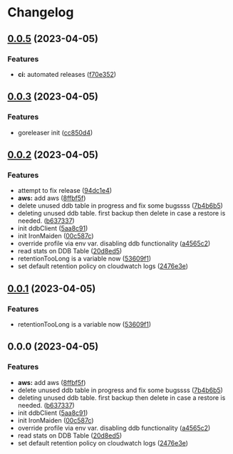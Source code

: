# Changelog

## [0.0.5](https://github.com/jay-babu/auto-tune/compare/v0.0.4...v0.0.5) (2023-04-05)


### Features

* **ci:** automated releases ([f70e352](https://github.com/jay-babu/auto-tune/commit/f70e3526d8f5fee1a9358af4b7c1ba68c2d5c170))

## [0.0.3](https://github.com/jay-babu/auto-tune/compare/v0.0.2...v0.0.3) (2023-04-05)


### Features

* goreleaser init ([cc850d4](https://github.com/jay-babu/auto-tune/commit/cc850d40a1dc8a4b09e264954943a0ac5ad6f3a8))

## [0.0.2](https://github.com/jay-babu/auto-tune/compare/v0.0.1...v0.0.2) (2023-04-05)


### Features

* attempt to fix release ([94dc1e4](https://github.com/jay-babu/auto-tune/commit/94dc1e4035a3d9ac14817a34e126382e226894a4))
* **aws:** add aws ([8ffbf5f](https://github.com/jay-babu/auto-tune/commit/8ffbf5f9c8b419a2b7293bed530d35a933bc07c2))
* delete unused ddb table in progress and fix some bugssss ([7b4b6b5](https://github.com/jay-babu/auto-tune/commit/7b4b6b54e8878f132c1b7c80206bb9b492888f3e))
* deleting unused ddb table. first backup then delete in case a restore is needed. ([b637337](https://github.com/jay-babu/auto-tune/commit/b6373370e92d6802358d043744d21f73873f491e))
* init ddbClient ([5aa8c91](https://github.com/jay-babu/auto-tune/commit/5aa8c91eebab005659c7cad0226c056bdde485d1))
* init IronMaiden ([00c587c](https://github.com/jay-babu/auto-tune/commit/00c587c25922ff4f2dc506ef267ea5d60783405d))
* override profile via env var. disabling ddb functionality ([a4565c2](https://github.com/jay-babu/auto-tune/commit/a4565c23ee48813463267a11ce435439c7cd97c8))
* read stats on DDB Table ([20d8ed5](https://github.com/jay-babu/auto-tune/commit/20d8ed5e44c9f2faedc466e93956a8302cc5066b))
* retentionTooLong is a variable now ([53609f1](https://github.com/jay-babu/auto-tune/commit/53609f155ed44acae3b0a81c1ca26ee19b61041d))
* set default retention policy on cloudwatch logs ([2476e3e](https://github.com/jay-babu/auto-tune/commit/2476e3e185deda623943d642f567b32de91ed838))

## [0.0.1](https://github.com/jay-babu/auto-tune/compare/v0.0.0...v0.0.1) (2023-04-05)


### Features

* retentionTooLong is a variable now ([53609f1](https://github.com/jay-babu/auto-tune/commit/53609f155ed44acae3b0a81c1ca26ee19b61041d))

## 0.0.0 (2023-04-05)


### Features

* **aws:** add aws ([8ffbf5f](https://github.com/jay-babu/auto-tune/commit/8ffbf5f9c8b419a2b7293bed530d35a933bc07c2))
* delete unused ddb table in progress and fix some bugssss ([7b4b6b5](https://github.com/jay-babu/auto-tune/commit/7b4b6b54e8878f132c1b7c80206bb9b492888f3e))
* deleting unused ddb table. first backup then delete in case a restore is needed. ([b637337](https://github.com/jay-babu/auto-tune/commit/b6373370e92d6802358d043744d21f73873f491e))
* init ddbClient ([5aa8c91](https://github.com/jay-babu/auto-tune/commit/5aa8c91eebab005659c7cad0226c056bdde485d1))
* init IronMaiden ([00c587c](https://github.com/jay-babu/auto-tune/commit/00c587c25922ff4f2dc506ef267ea5d60783405d))
* override profile via env var. disabling ddb functionality ([a4565c2](https://github.com/jay-babu/auto-tune/commit/a4565c23ee48813463267a11ce435439c7cd97c8))
* read stats on DDB Table ([20d8ed5](https://github.com/jay-babu/auto-tune/commit/20d8ed5e44c9f2faedc466e93956a8302cc5066b))
* set default retention policy on cloudwatch logs ([2476e3e](https://github.com/jay-babu/auto-tune/commit/2476e3e185deda623943d642f567b32de91ed838))
